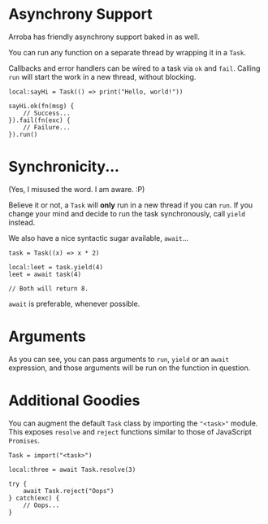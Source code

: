 # Asynchrony Support
Arroba has friendly asynchrony support baked in as well.

You can run any function on a separate thread by wrapping
it in a `Task`.

Callbacks and error handlers can be wired to a task via `ok` and `fail`.
Calling `run` will start the work in a new thread, without blocking.

```
local:sayHi = Task(() => print("Hello, world!"))

sayHi.ok(fn(msg) {
    // Success...
}).fail(fn(exc) {
    // Failure...
}).run()
```

# Synchronicity...
(Yes, I misused the word. I am aware. :P)

Believe it or not, a `Task` will **only** run in a new thread if you can `run`.
If you change your mind and decide to run the task synchronously, call `yield`
instead.

We also have a nice syntactic sugar available, `await`...

```
task = Task((x) => x * 2)

local:leet = task.yield(4)
leet = await task(4)

// Both will return 8.
```

`await` is preferable, whenever possible.

# Arguments
As you can see, you can pass arguments to `run`, `yield` or an `await` expression,
and those arguments will be run on the function in question.

# Additional Goodies
You can augment the default `Task` class by importing the `"<task>"` module.
This exposes `resolve` and `reject` functions similar to those of JavaScript
`Promises`.

```
Task = import("<task>")

local:three = await Task.resolve(3)

try {
    await Task.reject("Oops")
} catch(exc) {
    // Oops...
}
```